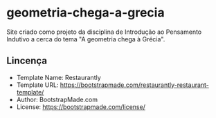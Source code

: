 # geometria-chega-a-grecia
Site criado como projeto da disciplina de Introdução ao Pensamento Indutivo a cerca do tema "A geometria chega à Grécia".

## Lincença

- Template Name: Restaurantly
- Template URL: https://bootstrapmade.com/restaurantly-restaurant-template/
- Author: BootstrapMade.com
- License: https://bootstrapmade.com/license/

